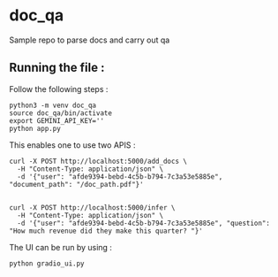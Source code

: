 # doc_qa
Sample repo to parse docs and carry out qa


## Running the file : 

Follow the following steps : 

```
python3 -m venv doc_qa
source doc_qa/bin/activate 
export GEMINI_API_KEY=''
python app.py
```

This enables one to use two APIS : 

```
curl -X POST http://localhost:5000/add_docs \
  -H "Content-Type: application/json" \
  -d '{"user": "afde9394-bebd-4c5b-b794-7c3a53e5885e", "document_path": "/doc_path.pdf"}'
```

```

curl -X POST http://localhost:5000/infer \
  -H "Content-Type: application/json" \
  -d '{"user": "afde9394-bebd-4c5b-b794-7c3a53e5885e", "question": "How much revenue did they make this quarter? "}'

```


The UI can be run by using :

```
python gradio_ui.py
```
